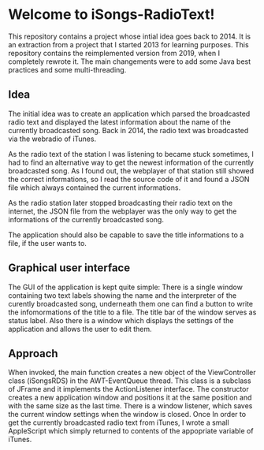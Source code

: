 # Welcome to iSongs-RadioText!
This repository contains a project whose intial idea goes back to 2014. It is
an extraction from a project that I started 2013 for learning purposes. This
repository contains the reimplemented version from 2019, when I completely
rewrote it. The main changements were to add some Java best practices and some
multi-threading.

## Idea
The initial idea was to create an application which parsed the broadcasted
radio text and displayed the latest information about the name of the currently
broadcasted song. Back in 2014, the radio text was broadcasted via the webradio
of iTunes.

As the radio text of the station I was listening to became stuck sometimes, I
had to find an alternative way to get the newest information of the currently
broadcasted song. As I found out, the webplayer of that station still showed
the correct informations, so I read the source code of it and found a JSON file
which always contained the current informations.

As the radio station later stopped broadcasting their radio text on the
internet, the JSON file from the webplayer was the only way to get the
informations of the currently broadcasted song.

The application should also be capable to save the title informations to a
file, if the user wants to.

## Graphical user interface
The GUI of the application is kept quite simple: There is a single window
containing two text labels showing the name and the interpreter of the curently
broadcasted song, underneath them one can find a button to write the
infomormations of the title to a file. The title bar of the window serves as
status label. Also there is a window which displays the settings of the
application and allows the user to edit them.

## Approach
When invoked, the main function creates a new object of the ViewController
class (iSongsRDS) in the AWT-EventQueue thread. This class is a subclass of
JFrame and it implements the ActionListener interface. The constructor creates
a new application window and positions it at the same position and with the
same size as the last time. There is a window listener, which saves the current
window settings when the window is closed. Once
In order to get the currently broadcasted radio text from iTunes, I wrote a
small AppleScript which simply returned to contents of the appopriate variable
of iTunes.
